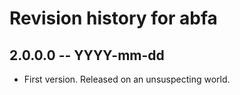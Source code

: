 # Revision history for abfa

## 2.0.0.0 -- YYYY-mm-dd

* First version. Released on an unsuspecting world.
